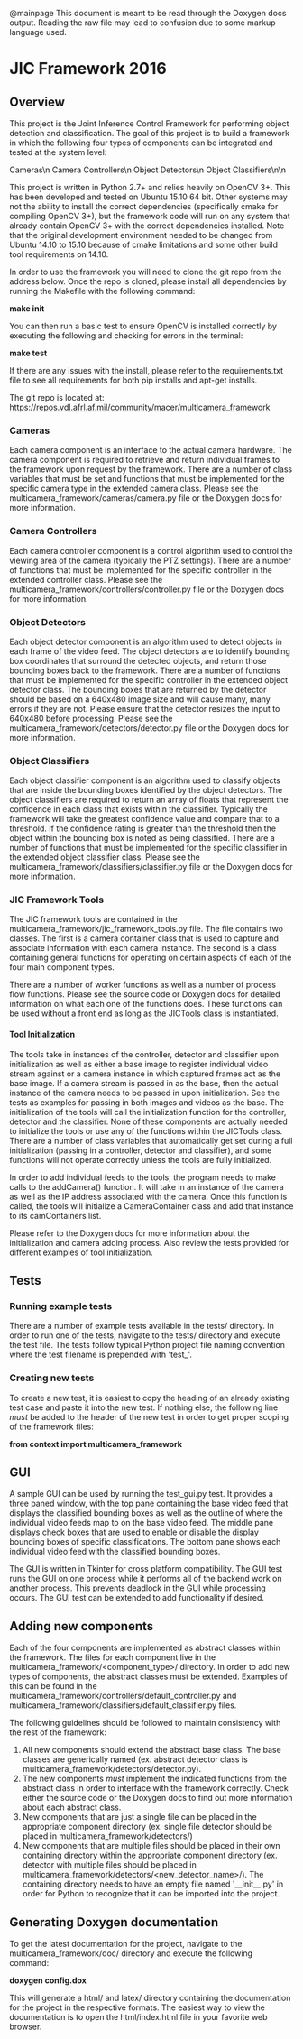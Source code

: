 @mainpage
This document is meant to be read through the Doxygen docs output.  Reading the raw file may lead to confusion due to some markup language used.
# JIC Framework 2016
## Overview
This project is the Joint Inference Control Framework for performing object detection and classification.  The goal of this project is to build a framework in which the following four types of components can be integrated and tested at the system level:

  Cameras\n
  Camera Controllers\n
  Object Detectors\n
  Object Classifiers\n\n

This project is written in Python 2.7+ and relies heavily on OpenCV 3+.  This has been developed and tested on Ubuntu 15.10 64 bit.  Other systems may not the ability to install the correct dependencies (specifically cmake for compiling OpenCV 3+), but the framework code will run on any system that already contain OpenCV 3+ with the correct dependencies installed.  Note that the original development environment needed to be changed from Ubuntu 14.10 to 15.10 because of cmake limitations and some other build tool requirements on 14.10.

In order to use the framework you will need to clone the git repo from the address below.  Once the repo is cloned, please install all dependencies by running the Makefile with the following command:

  __make init__

You can then run a basic test to ensure OpenCV is installed correctly by executing the following and checking for errors in the terminal:

  __make test__

If there are any issues with the install, please refer to the requirements.txt file to see all requirements for both pip installs and apt-get installs.

The git repo is located at:
https://repos.vdl.afrl.af.mil/community/macer/multicamera_framework



### Cameras
Each camera component is an interface to the actual camera hardware.  The camera component is required to retrieve and return individual frames to the framework upon request by the framework.  There are a number of class variables that must be set and functions that must be implemented for the specific camera type in the extended camera class.  Please see the multicamera_framework/cameras/camera.py file or the Doxygen docs for more information.

### Camera Controllers
Each camera controller component is a control algorithm used to control the viewing area of the camera (typically the PTZ settings).  There are a number of functions that must be implemented for the specific controller in the extended controller class. Please see the multicamera_framework/controllers/controller.py file or the Doxygen docs for more information.

### Object Detectors
Each object detector component is an algorithm used to detect objects in each frame of the video feed.  The object detectors are to identify bounding box coordinates that surround the detected objects, and return those bounding boxes back to the framework.  There are a number of functions that must be implemented for the specific controller in the extended object detector class. The bounding boxes that are returned by the detector should be based on a 640x480 image size and will cause many, many errors if they are not.  Please ensure that the detector resizes the input to 640x480 before processing.  Please see the multicamera_framework/detectors/detector.py file or the Doxygen docs for more information.

### Object Classifiers
Each object classifier component is an algorithm used to classify objects that are inside the bounding boxes identified by the object detectors.  The object classifiers are required to return an array of floats that represent the confidence in each class that exists within the classifier.  Typically the framework will take the greatest confidence value and compare that to a threshold.  If the confidence rating is greater than the threshold then the object within the bounding box is noted as being classified.  There are a number of functions that must be implemented for the specific classifier in the extended object classifier class. Please see the multicamera_framework/classifiers/classifier.py file or the Doxygen docs for more information.

### JIC Framework Tools
The JIC framework tools are contained in the multicamera_framework/jic_framework_tools.py file.  The file contains two classes.  The first is a camera container class that is used to capture and associate information with each camera instance.  The second is a class containing general functions for operating on certain aspects of each of the four main component types.  

There are a number of worker functions as well as a number of process flow functions.  Please see the source code or Doxygen docs for detailed information on what each one of the functions does.  These functions can be used without a front end as long as the JICTools class is instantiated.

#### Tool Initialization
The tools take in instances of the controller, detector and classifier upon initialization as well as either a base image to register individual video stream against or a camera instance in which captured frames act as the base image.  If a camera stream is passed in as the base, then the actual instance of the camera needs to be passed in upon initialization.  See the tests as examples for passing in both images and videos as the base.  The initialization of the tools will call the initialization function for the controller, detector and the classifier.  None of these components are actually needed to initialize the tools or use any of the functions within the JICTools class.  There are a number of class variables that automatically get set during a full initialization (passing in a controller, detector and classifier), and some functions will not operate correctly unless the tools are fully initialized.

In order to add individual feeds to the tools, the program needs to make calls to the addCamera() function.  It will take in an instance of the camera as well as the IP address associated with the camera.  Once this function is called, the tools will initialize a CameraContainer class and add that instance to its camContainers list.

Please refer to the Doxygen docs for more information about the initialization and camera adding process.  Also review the tests provided for different examples of tool initialization.

## Tests
### Running example tests
There are a number of example tests available in the tests/ directory.  In order to run one of the tests, navigate to the tests/ directory and execute the test file.  The tests follow typical Python project file naming convention where the test filename is prepended with 'test\_'.

### Creating new tests
To create a new test, it is easiest to copy the heading of an already existing test case and paste it into the new test.  If nothing else, the following line _must_ be added to the header of the new test in order to get proper scoping of the framework files:

  __from context import multicamera_framework__

## GUI
A sample GUI can be used by running the test_gui.py test.  It provides a three paned window, with the top pane containing the base video feed that displays the classified bounding boxes as well as the outline of where the individual video feeds map to on the base video feed.  The middle pane displays check boxes that are used to enable or disable the display bounding boxes of specific classifications.  The bottom pane shows each individual video feed with the classified bounding boxes.

The GUI is written in Tkinter for cross platform compatibility.  The GUI test runs the GUI on one process while it performs all of the backend work on another process.  This prevents deadlock in the GUI while processing occurs.  The GUI test can be extended to add functionality if desired.

## Adding new components
Each of the four components are implemented as abstract classes within the framework.  The files for each component live in the multicamera_framework/<component_type>/ directory.  In order to add new types of components, the abstract classes must be extended.  Examples of this can be found in the multicamera_framework/controllers/default_controller.py and multicamera_framework/classifiers/default_classifier.py files.

The following guidelines should be followed to maintain consistency with the rest of the framework:
  1. All new components should extend the abstract base class.  The base classes are generically named (ex. abstract detector class is multicamera_framework/detectors/detector.py).
  2. The new components _must_ implement the indicated functions from the abstract class in order to interface with the framework correctly.  Check either the source code or the Doxygen docs to find out more information about each abstract class.
  3. New components that are just a single file can be placed in the appropriate component directory (ex. single file detector should be placed in multicamera_framework/detectors/)
  4. New components that are multiple files should be placed in their own containing directory within the appropriate component directory (ex. detector with multiple files should be placed in multicamera_framework/detectors/<new_detector_name>/).  The containing directory needs to have an empty file named '\_\_init\_\_.py' in order for Python to recognize that it can be imported into the project.

## Generating Doxygen documentation
To get the latest documentation for the project, navigate to the multicamera_framework/doc/ directory and execute the following command:

  __doxygen config.dox__

This will generate a html/ and latex/ directory containing the documentation for the project in the respective formats.  The easiest way to view the documentation is to open the html/index.html file in your favorite web browser.
